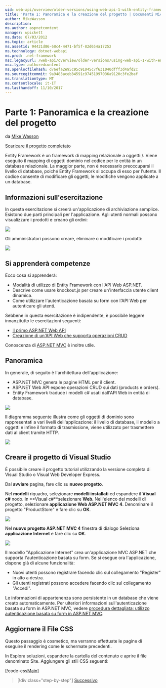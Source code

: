 ```yaml
---
uid: web-api/overview/older-versions/using-web-api-1-with-entity-framework-5/using-web-api-with-entity-framework-part-1
title: 'Parte 1: Panoramica e la creazione del progetto | Documenti Microsoft'
author: MikeWasson
description: 
ms.author: aspnetcontent
manager: wpickett
ms.date: 07/03/2012
ms.topic: article
ms.assetid: 94421d86-68c4-4471-bf5f-82d654a17252
ms.technology: dotnet-webapi
ms.prod: .net-framework
msc.legacyurl: /web-api/overview/older-versions/using-web-api-1-with-entity-framework-5/using-web-api-with-entity-framework-part-1
msc.type: authoredcontent
ms.openlocfilehash: d76efa2e95c95c91045c7f631040dfff3d4afd2c
ms.sourcegitcommit: 9a9483aceb34591c97451997036a9120c3fe2baf
ms.translationtype: MT
ms.contentlocale: it-IT
ms.lasthandoff: 11/10/2017
---
```

<a name="part-1-overview-and-creating-the-project"></a>Parte 1: Panoramica e la creazione del progetto
====================
da [Mike Wasson](https://github.com/MikeWasson)

[Scaricare il progetto completato](http://code.msdn.microsoft.com/ASP-NET-Web-API-with-afa30545)

Entity Framework è un framework di mapping relazionale a oggetti /. Viene eseguito il mapping di oggetti dominio nel codice per le entità in un database relazionale. La maggior parte, non è necessario preoccuparsi il livello di database, poiché Entity Framework si occupa di esso per l'utente. Il codice consente di modificare gli oggetti, le modifiche vengono applicate a un database.

## <a name="about-the-tutorial"></a>Informazioni sull'esercitazione

In questa esercitazione si creerà un'applicazione di archiviazione semplice. Esistono due parti principali per l'applicazione. Agli utenti normali possono visualizzare i prodotti e creano gli ordini:

![](using-web-api-with-entity-framework-part-1/_static/image1.png)

Gli amministratori possono creare, eliminare o modificare i prodotti:

![](using-web-api-with-entity-framework-part-1/_static/image2.png)

## <a name="skills-youll-learn"></a>Si apprenderà competenze

Ecco cosa si apprenderà:

- Modalità di utilizzo di Entity Framework con l'API Web ASP.NET.
- Descrive come usare knockout.js per creare un'interfaccia utente client dinamica.
- Come utilizzare l'autenticazione basata su form con l'API Web per autenticare gli utenti.

Sebbene in questa esercitazione è indipendente, è possibile leggere innanzitutto le esercitazioni seguenti:

- [Il primo ASP.NET Web API](../../getting-started-with-aspnet-web-api/tutorial-your-first-web-api.md)
- [Creazione di un'API Web che supporta operazioni CRUD](../creating-a-web-api-that-supports-crud-operations.md)

Conoscenza di [ASP.NET MVC](../../../../mvc/index.md) è inoltre utile.

## <a name="overview"></a>Panoramica

In generale, di seguito è l'architettura dell'applicazione:

- ASP.NET MVC genera le pagine HTML per il client.
- ASP.NET Web API espone operazioni CRUD sui dati (products e orders).
- Entity Framework traduce i modelli c# usati dall'API Web in entità di database.

![](using-web-api-with-entity-framework-part-1/_static/image3.png)

Il diagramma seguente illustra come gli oggetti di dominio sono rappresentati a vari livelli dell'applicazione: il livello di database, il modello a oggetti e infine il formato di trasmissione, viene utilizzato per trasmettere dati al client tramite HTTP.

![](using-web-api-with-entity-framework-part-1/_static/image4.png)

## <a name="create-the-visual-studio-project"></a>Creare il progetto di Visual Studio

È possibile creare il progetto tutorial utilizzando la versione completa di Visual Studio o Visual Web Developer Express.

Dal **avviare** pagina, fare clic su **nuovo progetto**.

Nel **modelli** riquadro, selezionare **modelli installati** ed espandere il **Visual c#** nodo. In **Visual c#**selezionare **Web**. Nell'elenco dei modelli di progetto, selezionare **applicazione Web ASP.NET MVC 4**. Denominare il progetto "ProductStore" e fare clic su **OK**.

![](using-web-api-with-entity-framework-part-1/_static/image5.png)

Nel **nuovo progetto ASP.NET MVC 4** finestra di dialogo Seleziona **applicazione Internet** e fare clic su **OK**.

![](using-web-api-with-entity-framework-part-1/_static/image6.png)

Il modello "Applicazione Internet" crea un'applicazione MVC ASP.NET che supporta l'autenticazione basata su form. Se si esegue ora l'applicazione, dispone già di alcune funzionalità:

- Nuovi utenti possono registrare facendo clic sul collegamento "Register" in alto a destra.
- Gli utenti registrati possono accedere facendo clic sul collegamento "Accedi".

Le informazioni di appartenenza sono persistente in un database che viene creato automaticamente. Per ulteriori informazioni sull'autenticazione basata su form in ASP.NET MVC, vedere [procedura dettagliata: utilizzo autenticazione basata su form in ASP.NET MVC](https://msdn.microsoft.com/en-us/library/ff398049(VS.98).aspx).

## <a name="update-the-css-file"></a>Aggiornare il File CSS

Questo passaggio è cosmetico, ma verranno effettuate le pagine di eseguire il rendering come le schermate precedenti.

In Esplora soluzioni, espandere la cartella del contenuto e aprire il file denominato Site. Aggiungere gli stili CSS seguenti:

[!code-css[Main](using-web-api-with-entity-framework-part-1/samples/sample1.css)]

>[!div class="step-by-step"]
[Successivo](using-web-api-with-entity-framework-part-2.md)
